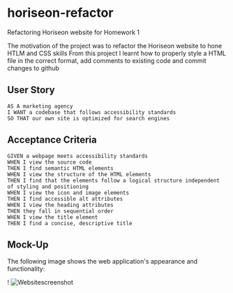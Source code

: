 # horiseon-refactor
Refactoring Horiseon website for Homework 1

The motivation of the project was to refactor the Horiseon website to hone HTLM and CSS skills
From this project I learnt how to properly style a HTML file in the correct format, add comments to existing code and commit changes to github





## User Story

```
AS A marketing agency
I WANT a codebase that follows accessibility standards
SO THAT our own site is optimized for search engines
```

## Acceptance Criteria

```
GIVEN a webpage meets accessibility standards
WHEN I view the source code
THEN I find semantic HTML elements
WHEN I view the structure of the HTML elements
THEN I find that the elements follow a logical structure independent of styling and positioning
WHEN I view the icon and image elements
THEN I find accessible alt attributes
WHEN I view the heading attributes
THEN they fall in sequential order
WHEN I view the title element
THEN I find a concise, descriptive title
```

## Mock-Up

The following image shows the web application's appearance and functionality:

! ![Websitescreenshot](https://user-images.githubusercontent.com/94229291/145682135-447c34d1-3159-41fc-91b9-a44cc1bdd17b.jpg)

